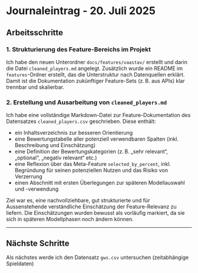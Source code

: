 # Journaleintrag - 20. Juli 2025

## Arbeitsschritte

### 1. Strukturierung des Feature-Bereichs im Projekt

Ich habe den neuen Unterordner `docs/features/vaastav/` erstellt und darin die Datei `cleaned_players.md` angelegt. Zusätzlich wurde ein README im `features`-Ordner erstellt, das die Unterstruktur nach Datenquellen erklärt. Damit ist die Dokumentation zukünftiger Feature-Sets (z. B. aus APIs) klar trennbar und skalierbar.

### 2. Erstellung und Ausarbeitung von `cleaned_players.md`

Ich habe eine vollständige Markdown-Datei zur Feature-Dokumentation des Datensatzes `cleaned_players.csv` geschrieben. Diese enthält:
- ein Inhaltsverzeichnis zur besseren Orientierung
- eine Bewertungstabelle aller potenziell verwendbaren Spalten (inkl. Beschreibung und Einschätzung)
- eine Definition der Bewertungskategorien (z. B. „sehr relevant“, „optional“, „negativ relevant“ etc.)
- eine Reflexion über das Meta-Feature `selected_by_percent`, inkl. Begründung für seinen potenziellen Nutzen und das Risiko von Verzerrung
- einen Abschnitt mit ersten Überlegungen zur späteren Modellauswahl und -verwendung

Ziel war es, eine nachvollziehbare, gut strukturierte und für Aussenstehende verständliche Einschätzung der Feature-Relevanz zu liefern. Die Einschätzungen wurden bewusst als vorläufig markiert, da sie sich in späteren Modellphasen noch ändern können.

---

## Nächste Schritte

Als nächstes werde ich den Datensatz `gws.csv` untersuchen (zeitabhängige Spieldaten)
